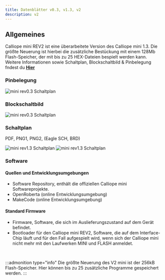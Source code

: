 ```yaml
---
title: Datenblätter v0.3, v1.3, v2
description: v2
---
```


<script>
import MiniRevSchaltplanPNG1 from '$img/datenblaetter/Calliope mini rev2.0_schaltplan1.png';
import MiniRevSchaltplanPNG2 from '$img/datenblaetter/Calliope mini rev2.0-2_schaltplan2.png';
/* import MiniRevSchaltplanBRD from '$img/datenblaetter/Calliope mini rev2.0_schaltplan.brd'; */
import MiniRevSchaltplanPDF from '$img/datenblaetter/Calliope mini rev2.0_schaltplan.pdf';
/* import MiniRevSchaltplanSCH from '$img/datenblaetter/Calliope mini rev2.0schaltplan.sch'; */
import MiniRevBlock from '$img/datenblaetter/Calliope-mini-v2.0_Blockschaltbild-01.png';
import MiniRevPins from '$img/datenblaetter/Calliope_mini_2.0_pinout_fin.jpg';
</script> 

## Allgemeines

Calliope mini REV2 ist eine überarbeitete Version des Calliope mini 1.3. Die größte Neuerung ist hierbei die zusätzliche Bestückung mit einem 128Mb Flash-Speicher, der mit bis zu 25 HEX-Dateien bespielt werden kann.  
Weitere Informationen sowie Schaltplan, Blockschaltbild & Pinbelegung fndest du **[Hier](https://calliope-mini.github.io/v20/)** 


[comment]: <> (Warum 8 - 11 IO Pins? Ich zähle mehr, was heißt je nach Softwarkonfiguration? )
[comment]: <> (Ich würde die seriellen Schnittstellen und Protokolle extra behandeln als neuen Unterpunkt)

### Pinbelegung

<img src={MiniRevPins} alt="mini rev0.3 Schaltplan" />

### Blockschaltbild

<img src={MiniRevBlock} alt="mini rev0.3 Schaltplan" />

### Schaltplan

PDF, PNG1, PNG2, (Eagle SCH, BRD)
<!-- [PDF](href= {MiniRevSchaltplanPDF}) -->
<img src={MiniRevSchaltplanPNG1} alt="mini rev1.3 Schaltplan" />
<img src={MiniRevSchaltplanPNG2} alt="mini rev1.3 Schaltplan" />


### Software
  
#### Quellen und Entwicklungsumgebungen

- Software Repository, enthält die offiziellen Calliope mini Softwareprojekte.
- OpenRoberta (online Entwicklungsumgebung)
- MakeCode (online Entwicklungsumgebung)

#### Standard Firmware

- Firmware, Software, die sich im Auslieferungszustand auf dem Gerät befindet.
- Bootloader für den Calliope mini REV2, Software, die auf dem Interface-Chip läuft und für den Fall aufgespielt wird, wenn sich der Calliope mini nicht mehr mit den Laufwerken MINI und FLASH anmeldet. 

<br>

:::admonition type="info"
Die größte Neuerung des V2 mini ist der 256kB Flash-Speicher. Hier können bis zu 25 zusätzliche Programme gespeichert werden.
:::
